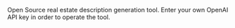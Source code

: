 Open Source real estate description generation tool. Enter your own OpenAI API key in order to operate the tool. 

